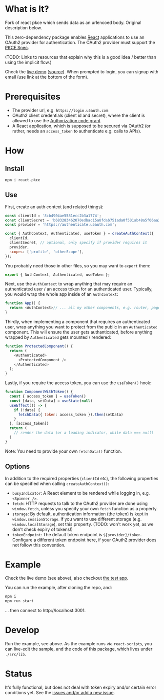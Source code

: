 # What is It?

Fork of react pkce which sends data as an urlencoed body. Original description below.

This zero-dependency package enables [React](https://reactjs.org/) applications
to use an OAuth2 provider for
authentication. The OAuth2 provider must support the
[PKCE Spec](https://tools.ietf.org/html/rfc7636).

(TODO: Links to resources that explain why this is a good idea / better than
using the implicit flow.)

Check the [live demo](https://uber5.github.io/react-pkce-sample/)
([source](https://github.com/Uber5/react-pkce-sample)).
When prompted to login, you can signup with email (use link at the bottom of the form).

# Prerequisites

- The provider url, e.g. `https://login.u5auth.com`
- OAuth2 client credentials (client id and secret),
  where the client is allowed to use the
  [Authorization code grant](https://tools.ietf.org/html/rfc6749#section-4.1).
- A React application, which is supposed to be secured via OAuth2 (or
  rather, needs an `access_token` to authenticate e.g. calls to APIs).

# How

## Install

```
npm i react-pkce
```

## Use

First, create an auth context (and related things):

```js
const clientId = '8cb4904ae5581ecc2b3a1774';
const clientSecret = 'b683283462070edbac15a8fdab751ada0f501ab48a5f06aa20aee3be24eac9cc';
const provider = 'https://authenticate.u5auth.com';

const { AuthContext, Authenticated, useToken } = createAuthContext({
  clientId,
  clientSecret, // optional, only specify if provider requires it
  provider,
  scopes: ['profile', 'otherScope'],
});
```

You probably need those in other files, so you may want to `export` them:

```js
export { AuthContext, Authenticated, useToken };
```

Next, use the `AuthContext` to wrap anything that may require
an authenticated user / an access token for an authenticated user.
Typically, you would wrap the whole app inside of an `AuthContext`:

```js
function App() {
  return <AuthContext>// ... all my other components, e.g. router, pages, etc.</AuthContext>;
}
```

Thirdly, when implementing a component that requires an authenticated user,
wrap anything you want to protect from the public in an `Authenticated`
component. This will ensure the user gets authanticated, before anything
wrapped by `Authenticated` gets mounted / rendered:

```js
function ProtectedComponent() {
  return (
    <Authenticated>
      <ProtectedComponent />
    </Authenticated>
  );
}
```

Lastly, if you require the access token, you can use the `useToken()` hook:

```js
function ComponentWithToken() {
  const { access_token } = useToken()
  const [data, setData] = useState(null)
  useEffect(() => {
    if (!data) {
      fetchData({ token: access_token }).then(setData)
    }
  }, [access_token])
  return (
    // render the data (or a loading indicator, while data === null)
  )
}
```

Note: You need to provide your own `fetchData()` function.

## Options

In addition to the required properties (`clientId` etc), the following properties can be specified when calling `createAuthContext()`:

- `busyIndicator`: A React element to be rendered while logging in, e.g. `<Spinner />`.
- `fetch`: HTTP requests to talk to the OAuth2 provider are done using `window.fetch`, unless you specify your own `fetch` function as a property.
- `storage`: By default, authentication information (the token) is kept in `window.sessionStorage`. If you want to use different storage (e.g. `window.localStorage`), set this property. (TODO: won't work yet, as we don't check expiry of tokens!)
- `tokenEndpoint`: The default token endpoint is `${provider}/token`. Configure a different token endpoint here, if your OAuth2 provider does not follow this convention.

# Example

Check the live demo (see above), also checkout [the test app](./src/App.js).

You can run the example, after cloning the repo, and:

```bash
npm i
npm run start
```

... then connect to http://localhost:3001.

# Develop

Run the example, see above. As the example runs via `react-scripts`, you
can live-edit the sample, and the code of this package,
which lives under `./src/lib`.

# Status

It's fully functional, but does not deal with token expiry and/or certain error conditions yet. See the
[issues and/or add a new issue](https://github.com/Uber5/react-u5auth/issues).
